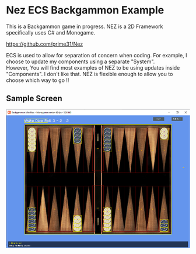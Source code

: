 # Nez ECS Backgammon Example

This is a Backgammon game in progress. NEZ is a 2D Framework specifically uses C# and Monogame.

https://github.com/prime31/Nez

ECS is used to allow for separation of concern when coding. For example, I choose to update my components using a separate "System".  
However, You will find most examples of NEZ to be using updates inside "Components".  I don't like that.  NEZ is flexible enough to allow you to choose which way to go !!

## Sample Screen

![game image](Backgammon.png)
